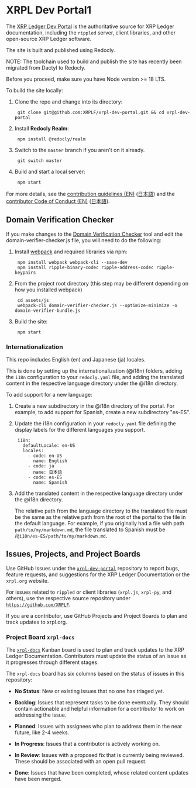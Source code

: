 # XRPL Dev Portal1

The [XRP Ledger Dev Portal](https://xrpl.org) is the authoritative source for XRP Ledger documentation, including the `rippled` server, client libraries, and other open-source XRP Ledger software.

The site is built and published using Redocly. 

NOTE: The toolchain used to build and publish the site has recently been migrated from Dactyl to Redocly. 

Before you proceed, make sure you have Node version >= 18 LTS.

To build the site locally:

1. Clone the repo and change into its directory:

        git clone git@github.com:XRPLF/xrpl-dev-portal.git && cd xrpl-dev-portal

2. Install **Redocly Realm**:

        npm install @redocly/realm

3. Switch to the `master` branch if you aren't on it already.
      
        git switch master

4. Build and start a local server:

        npm start

For more details, see the [contribution guidelines (EN)](CONTRIBUTING.md) ([日本語](CONTRIBUTING.ja.md)) and the [contributor Code of Conduct (EN)](CODE-OF-CONDUCT.md) ([日本語](CODE-OF-CONDUCT.ja.md)).

## Domain Verification Checker

If you make changes to the [Domain Verification Checker](https://xrpl.org/validator-domain-verifier.html) tool and edit the domain-verifier-checker.js file, you will need to do the following:

1. Install [webpack](https://webpack.js.org/) and required libraries via npm:

        npm install webpack webpack-cli --save-dev
        npm install ripple-binary-codec ripple-address-codec ripple-keypairs

2. From the project root directory (this step may be different depending on how you installed webpack)

        cd assets/js
        webpack-cli domain-verifier-checker.js --optimize-minimize -o domain-verifier-bundle.js

3. Build the site:

        npm start


### Internationalization 

This repo includes English (en) and Japanese (ja) locales. 

This is done by setting up the internationalization (@i18n) folders, adding the `i18n` configuration to your `redocly.yaml` file, and adding the translated content in the respective language directory under the @i18n directory.

To add support for a new language:

1. Create a new subdirectory in the @i18n directory of the portal. For example, to add support for Spanish, create a new subdirectory "es-ES".

2. Update the i18n configuration in your `redocly.yaml` file defining the display labels for the different languages you support.

        i18n:
          defaultLocale: en-US
          locales:
            - code: en-US
              name: English
            - code: ja
              name: 日本語
            - code: es-ES
              name: Spanish

3. Add the translated content in the respective language directory under the @i18n directory. 

    The relative path from the language directory to the translated file must be the same as the relative path from the root of the portal to the file in the default language. For example, if you originally had a file with path `path/to/my/markdown.md`, the file translated to Spanish must be /`@i18n/es-ES/path/to/my/markdown.md`.

## Issues, Projects, and Project Boards

Use GitHub Issues under the [`xrpl-dev-portal`](https://github.com/XRPLF/xrpl-dev-portal) repository to report bugs, feature requests, and suggestions for the XRP Ledger Documentation or the `xrpl.org` website. 

For issues related to `rippled` or client libraries (`xrpl.js`, `xrpl-py`, and others), use the respective source repository under [`https://github.com/XRPLF`](https://github.com/XRPLF).

If you are a contributor, use GitHub Projects and Project Boards to plan and track updates to xrpl.org. 

### Project Board `xrpl-docs`

The [`xrpl-docs`](https://github.com/orgs/XRPLF/projects/4) Kanban board is used to plan and track updates to the XRP Ledger Documentation. Contributors must update the status of an issue as it progresses through different stages.

The `xrpl-docs` board has six columns based on the status of issues in this repository:

* **No Status**: New or existing issues that no one has triaged yet.

* **Backlog**: Issues that represent tasks to be done eventually. They should contain actionable and helpful information for a contributor to work on addressing the issue.

* **Planned**: Issues with assignees who plan to address them in the near future, like 2-4 weeks.

* **In Progress**: Issues that a contributor is actively working on.

* **In Review**: Issues with a proposed fix that is currently being reviewed. These should be associated with an open pull request.

* **Done**: Issues that have been completed, whose related content updates have been merged.

